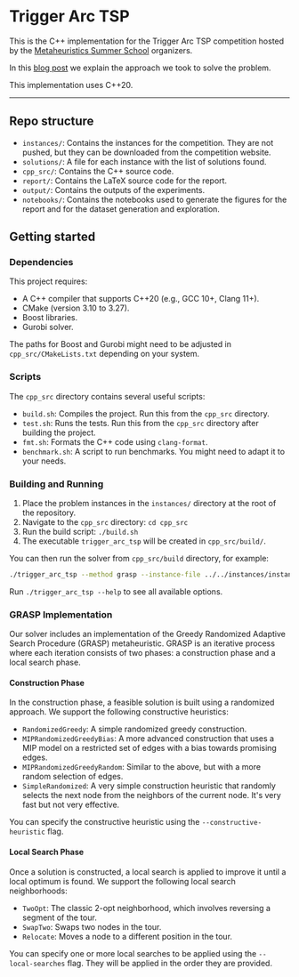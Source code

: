 # Trigger Arc TSP

This is the C++ implementation for the Trigger Arc TSP competition hosted by the [Metaheuristics Summer School](https://fourclicks.eu/fck/mess2024/frontend/#/home/dashboard) organizers.

In this [blog post](https://jsalvasoler.vercel.app/i-took-on-the-mess-2024-computational-optimization-challenge#1614370afad080cd977ddf6f8abf8ba0) we explain the approach we took to solve the problem.

This implementation uses C++20.

-----

## Repo structure

- `instances/`: Contains the instances for the competition. They are not pushed, but they can be downloaded from the competition website.
- `solutions/`: A file for each instance with the list of solutions found.
- `cpp_src/`: Contains the C++ source code.
- `report/`: Contains the LaTeX source code for the report.
- `output/`: Contains the outputs of the experiments.
- `notebooks/`: Contains the notebooks used to generate the figures for the report and for the dataset generation and exploration.

## Getting started

### Dependencies

This project requires:
- A C++ compiler that supports C++20 (e.g., GCC 10+, Clang 11+).
- CMake (version 3.10 to 3.27).
- Boost libraries.
- Gurobi solver.

The paths for Boost and Gurobi might need to be adjusted in `cpp_src/CMakeLists.txt` depending on your system.

### Scripts

The `cpp_src` directory contains several useful scripts:

- `build.sh`: Compiles the project. Run this from the `cpp_src` directory.
- `test.sh`: Runs the tests. Run this from the `cpp_src` directory after building the project.
- `fmt.sh`: Formats the C++ code using `clang-format`.
- `benchmark.sh`: A script to run benchmarks. You might need to adapt it to your needs.

### Building and Running

1.  Place the problem instances in the `instances/` directory at the root of the repository.
2.  Navigate to the `cpp_src` directory: `cd cpp_src`
3.  Run the build script: `./build.sh`
4.  The executable `trigger_arc_tsp` will be created in `cpp_src/build/`.

You can then run the solver from `cpp_src/build` directory, for example:

```bash
./trigger_arc_tsp --method grasp --instance-file ../../instances/instances_release_1/grf1.txt --n-trials 10 --local-searches TwoOpt SwapTwo Relocate --constructive-heuristic SimpleRandomized --logs
```

Run `./trigger_arc_tsp --help` to see all available options.

### GRASP Implementation

Our solver includes an implementation of the Greedy Randomized Adaptive Search Procedure (GRASP) metaheuristic. GRASP is an iterative process where each iteration consists of two phases: a construction phase and a local search phase.

#### Construction Phase

In the construction phase, a feasible solution is built using a randomized approach. We support the following constructive heuristics:

-   `RandomizedGreedy`: A simple randomized greedy construction.
-   `MIPRandomizedGreedyBias`: A more advanced construction that uses a MIP model on a restricted set of edges with a bias towards promising edges.
-   `MIPRandomizedGreedyRandom`: Similar to the above, but with a more random selection of edges.
-   `SimpleRandomized`: A very simple construction heuristic that randomly selects the next node from the neighbors of the current node. It's very fast but not very effective.

You can specify the constructive heuristic using the `--constructive-heuristic` flag.

#### Local Search Phase

Once a solution is constructed, a local search is applied to improve it until a local optimum is found. We support the following local search neighborhoods:

-   `TwoOpt`: The classic 2-opt neighborhood, which involves reversing a segment of the tour.
-   `SwapTwo`: Swaps two nodes in the tour.
-   `Relocate`: Moves a node to a different position in the tour.

You can specify one or more local searches to be applied using the `--local-searches` flag. They will be applied in the order they are provided. 
